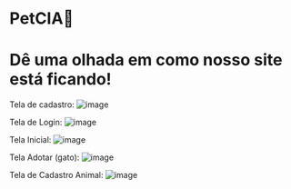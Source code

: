 # PetCIA🐾
# Dê uma olhada em como nosso site está ficando!
Tela de cadastro:
![image](https://github.com/user-attachments/assets/086dc62c-f97f-4ff8-bf62-d0f81c104124)

Tela de Login:
![image](https://github.com/user-attachments/assets/6cf46d61-6413-4408-9f8e-a2d885f640b5)

Tela Inicial:
![image](https://github.com/user-attachments/assets/4fcc6c3c-180c-482c-9406-ee170726b806)

Tela Adotar (gato):
![image](https://github.com/user-attachments/assets/40879dca-3c90-4313-87dc-d71e6d266e13)

Tela de Cadastro Animal:
![image](https://github.com/user-attachments/assets/9f1e11e3-795c-45c9-ba67-a81b22ffef81)

